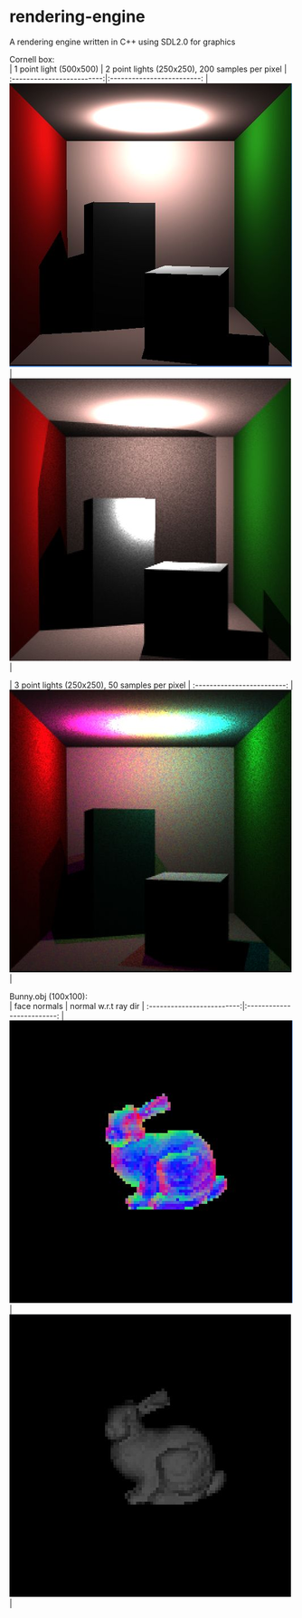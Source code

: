 # rendering-engine
A rendering engine written in C++ using SDL2.0 for graphics


Cornell box: </br>
| 1 point light (500x500) | 2 point lights (250x250), 200 samples per pixel |
:-------------------------:|:-------------------------:
| ![img_cornell_box_500x500](https://github.com/Runtime-Learner/rendering-engine/blob/main/output_images/cornell-box-ptLight-500x500.jpg "500x500 render of the Cornell box. Pointlight. No indirect illumination") | ![img_cornell_box_250x250, 2 lights](https://github.com/Runtime-Learner/rendering-engine/blob/generalize_classes/output_images/cornell-box-two-ptLights-250x250_200samples.jpg) |

| 3 point lights (250x250), 50 samples per pixel |
:-------------------------:
|![img_cornell_box_250x250, 3 lights](https://github.com/Runtime-Learner/rendering-engine/blob/main/output_images/cornell-box-3-ptLights-250x250_50samples.jpg)  |

Bunny.obj (100x100): </br>
| face normals | normal w.r.t ray dir |
:-------------------------:|:-------------------------:
| ![face normals](https://github.com/Runtime-Learner/rendering-engine/blob/generalize_classes/output_images/bunny_normal_100x100.jpg) | ![normal cos ray](https://github.com/Runtime-Learner/rendering-engine/blob/generalize_classes/output_images/bunny_normalRay_100x100.jpg) |

